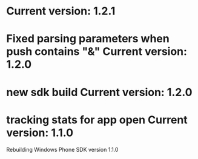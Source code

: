 Current version: 1.2.1
=========================
Fixed parsing parameters when push contains "&"
Current version: 1.2.0
=========================
new sdk build
Current version: 1.2.0
=========================
tracking stats for app open
Current version: 1.1.0
=========================
Rebuilding Windows Phone SDK version 1.1.0


